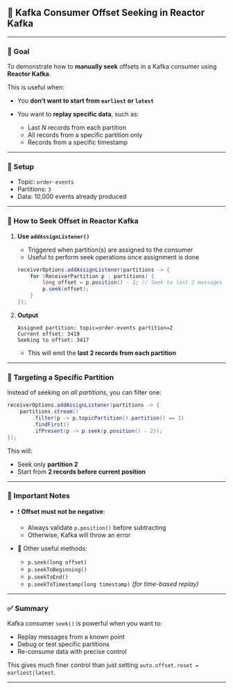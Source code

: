 ## 🧾 Kafka Consumer Offset Seeking in Reactor Kafka

---

### 🎯 Goal

To demonstrate how to **manually seek** offsets in a Kafka consumer using **Reactor Kafka**.

This is useful when:

* You **don’t want to start from `earliest` or `latest`**
* You want to **replay specific data**, such as:

    * Last *N* records from each partition
    * All records from a specific partition only
    * Records from a specific timestamp

---

### 📁 Setup

* Topic: `order-events`
* Partitions: `3`
* Data: 10,000 events already produced

---

### 🧩 How to Seek Offset in Reactor Kafka

1. **Use `addAssignListener()`**

    * Triggered when partition(s) are assigned to the consumer
    * Useful to perform seek operations once assignment is done

   ```java
   receiverOptions.addAssignListener(partitions -> {
       for (ReceiverPartition p : partitions) {
           long offset = p.position() - 2; // Seek to last 2 messages
           p.seek(offset);
       }
   });
   ```

2. **Output**

   ```
   Assigned partition: topic=order-events partition=2
   Current offset: 3419
   Seeking to offset: 3417
   ```

    * This will emit the **last 2 records from each partition**

---

### 🧪 Targeting a Specific Partition

Instead of seeking on *all partitions*, you can filter one:

```java
receiverOptions.addAssignListener(partitions -> {
    partitions.stream()
        .filter(p -> p.topicPartition().partition() == 2)
        .findFirst()
        .ifPresent(p -> p.seek(p.position() - 2));
});
```

This will:

* Seek only **partition 2**
* Start from **2 records before current position**

---

### 🛑 Important Notes

* ❗ **Offset must not be negative**:

    * Always validate `p.position()` before subtracting
    * Otherwise, Kafka will throw an error

* 🧰 Other useful methods:

    * `p.seek(long offset)`
    * `p.seekToBeginning()`
    * `p.seekToEnd()`
    * `p.seekToTimestamp(long timestamp)` *(for time-based replay)*

---

### ✅ Summary

Kafka consumer `seek()` is powerful when you want to:

* Replay messages from a known point
* Debug or test specific partitions
* Re-consume data with precise control

This gives much finer control than just setting `auto.offset.reset = earliest|latest`.

---

